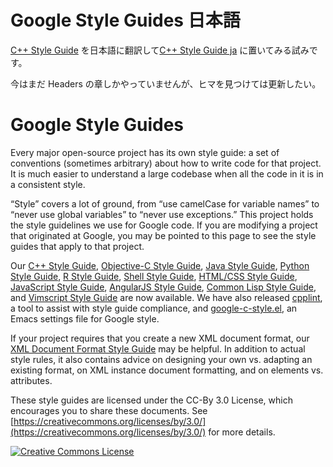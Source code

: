 Google Style Guides 日本語
=======================
[C++ Style Guide][cpp] を日本語に翻訳して[C++ Style Guide ja][cppja] に置いてみる試みです。

今はまだ Headers の章しかやっていませんが、ヒマを見つけては更新したい。

[cppja]: https://ttsuki.github.io/styleguide/cppguide.ja.html

Google Style Guides
===================

Every major open-source project has its own style guide: a set of conventions
(sometimes arbitrary) about how to write code for that project. It is much
easier to understand a large codebase when all the code in it is in a
consistent style.

“Style” covers a lot of ground, from “use camelCase for variable names” to
“never use global variables” to “never use exceptions.” This project holds the
style guidelines we use for Google code. If you are modifying a project that
originated at Google, you may be pointed to this page to see the style guides
that apply to that project.

Our [C++ Style Guide][cpp], [Objective-C Style Guide][objc], [Java Style
Guide][java], [Python Style Guide][py], [R Style Guide][r], [Shell Style
Guide][sh], [HTML/CSS Style Guide][htmlcss], [JavaScript Style Guide][js],
[AngularJS Style Guide][angular], [Common Lisp Style Guide][cl], and [Vimscript
Style Guide][vim] are now available. We have also released [cpplint][cpplint],
a tool to assist with style guide compliance, and [google-c-style.el][emacs],
an Emacs settings file for Google style.

If your project requires that you create a new XML document format, our [XML
Document Format Style Guide][xml] may be helpful. In addition to actual style
rules, it also contains advice on designing your own vs. adapting an existing
format, on XML instance document formatting, and on elements vs. attributes.

These style guides are licensed under the CC-By 3.0 License, which encourages
you to share these documents. See [https://creativecommons.org/licenses/by/3.0/](https://creativecommons.org/licenses/by/3.0/)
for more details.

<a rel="license" href="https://creativecommons.org/licenses/by/3.0/"><img alt="Creative Commons License" style="border-width:0" src="https://i.creativecommons.org/l/by/3.0/88x31.png" /></a>

[cpp]: https://google.github.io/styleguide/cppguide.html
[objc]: https://google.github.io/styleguide/objcguide.xml
[java]: https://google.github.io/styleguide/javaguide.html
[py]: https://google.github.io/styleguide/pyguide.html
[r]: https://google.github.io/styleguide/Rguide.xml
[sh]: https://google.github.io/styleguide/shell.xml
[htmlcss]: https://google.github.io/styleguide/htmlcssguide.xml
[js]: https://google.github.io/styleguide/jsguide.html
[angular]: https://google.github.io/styleguide/angularjs-google-style.html
[cl]: https://google.github.io/styleguide/lispguide.xml
[vim]: https://google.github.io/styleguide/vimscriptguide.xml
[cpplint]: https://github.com/google/styleguide/tree/gh-pages/cpplint
[emacs]: https://raw.githubusercontent.com/google/styleguide/gh-pages/google-c-style.el
[xml]: https://google.github.io/styleguide/xmlstyle.html
